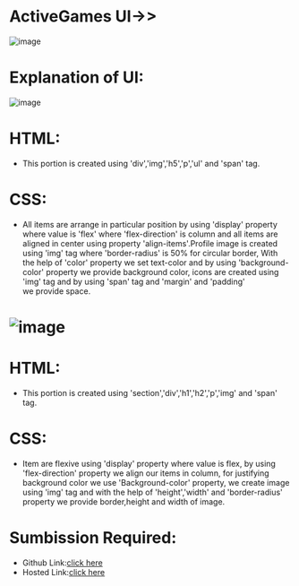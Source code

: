 # ActiveGames UI->>
![image](https://github.com/namishagurunani/ActiveGames/assets/126158413/8381c29e-3acd-48d7-9521-77ae0c16086d)
# Explanation of UI: 
![image](https://github.com/namishagurunani/ActiveGames/assets/126158413/c8fb2c4c-3ae0-4179-b7c8-b5a867cac5ed)
# HTML:
- This portion is created using 'div','img','h5','p','ul' and 'span' tag.
# CSS:
- All items are arrange in particular position by using 'display' property where value is 'flex' where 'flex-direction' is column and all items are aligned in center using property 'align-items'.Profile image is created using 'img' tag where 'border-radius' is 50% for circular border, With the help of 'color' property we set text-color and by using 'background-color' property we provide background color, icons are created using 'img' tag and by using 'span' tag and 'margin' and 'padding' we provide space.
# ![image](https://github.com/namishagurunani/ActiveGames/assets/126158413/e6c38f26-a8d7-4d96-b826-8ded2b438837)
#  HTML: 
- This portion is created using 'section','div','h1','h2','p','img' and 'span' tag.
# CSS: 
- Item are flexive using 'display' property where value is flex, by using 'flex-direction' property we align our items in column, for justifying background color we use 'Background-color' property, we create image using 'img' tag and with the help of 'height','width' and 'border-radius' property we provide border,height and width of image.
# Sumbission Required:
- Github Link:[click here](https://github.com/namishagurunani/ActiveGames)
- Hosted Link:[click here](https://namishagurunani.github.io/ActiveGames/)
